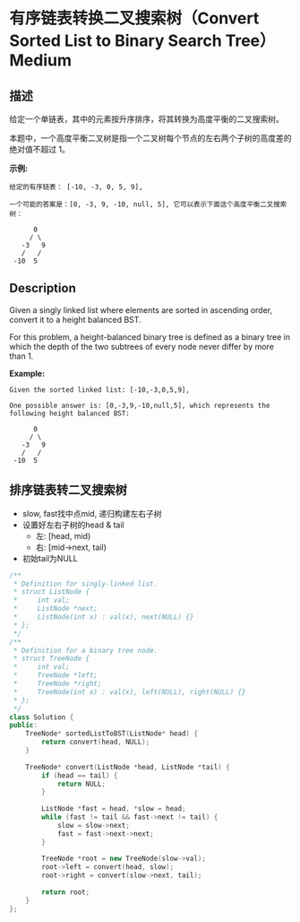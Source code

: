 # 有序链表转换二叉搜索树（Convert Sorted List to Binary Search Tree）Medium
## 描述
给定一个单链表，其中的元素按升序排序，将其转换为高度平衡的二叉搜索树。

本题中，一个高度平衡二叉树是指一个二叉树每个节点的左右两个子树的高度差的绝对值不超过 1。

**示例:**
```
给定的有序链表： [-10, -3, 0, 5, 9],

一个可能的答案是：[0, -3, 9, -10, null, 5], 它可以表示下面这个高度平衡二叉搜索树：

      0
     / \
   -3   9
   /   /
 -10  5
```

## Description
Given a singly linked list where elements are sorted in ascending order, convert it to a height balanced BST.

For this problem, a height-balanced binary tree is defined as a binary tree in which the depth of the two subtrees of every node never differ by more than 1.

**Example:**
```
Given the sorted linked list: [-10,-3,0,5,9],

One possible answer is: [0,-3,9,-10,null,5], which represents the following height balanced BST:

      0
     / \
   -3   9
   /   /
 -10  5
```


## 排序链表转二叉搜索树
- slow, fast找中点mid, 递归构建左右子树
- 设置好左右子树的head & tail
    - 左: [head, mid)
    - 右: [mid->next, tail)
- 初始tail为NULL
```c++
/**
 * Definition for singly-linked list.
 * struct ListNode {
 *     int val;
 *     ListNode *next;
 *     ListNode(int x) : val(x), next(NULL) {}
 * };
 */
/**
 * Definition for a binary tree node.
 * struct TreeNode {
 *     int val;
 *     TreeNode *left;
 *     TreeNode *right;
 *     TreeNode(int x) : val(x), left(NULL), right(NULL) {}
 * };
 */
class Solution {
public:
    TreeNode* sortedListToBST(ListNode* head) {
        return convert(head, NULL);
    }
    
    TreeNode* convert(ListNode *head, ListNode *tail) {
        if (head == tail) {
            return NULL;
        }
        
        ListNode *fast = head, *slow = head;
        while (fast != tail && fast->next != tail) {
            slow = slow->next;
            fast = fast->next->next;
        }
        
        TreeNode *root = new TreeNode(slow->val);
        root->left = convert(head, slow);
        root->right = convert(slow->next, tail);
        
        return root;
    }
};
```